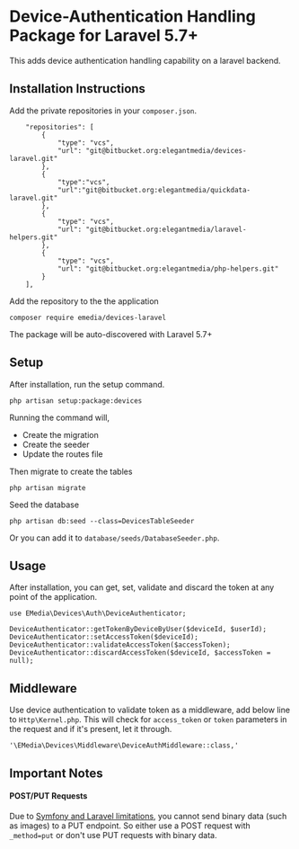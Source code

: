 # Device-Authentication Handling Package for Laravel 5.7+

This adds device authentication handling capability on a laravel backend.

## Installation Instructions

Add the private repositories in your `composer.json`.

```
    "repositories": [
        {
            "type": "vcs",
            "url": "git@bitbucket.org:elegantmedia/devices-laravel.git"
        },
        {
            "type":"vcs",
            "url":"git@bitbucket.org:elegantmedia/quickdata-laravel.git"
        },
        {
            "type": "vcs",
            "url": "git@bitbucket.org:elegantmedia/laravel-helpers.git"
        },
        {
            "type": "vcs",
            "url": "git@bitbucket.org:elegantmedia/php-helpers.git"
        }
    ],
```

Add the repository to the the application
```
composer require emedia/devices-laravel
```

The package will be auto-discovered with Laravel 5.7+

## Setup

After installation, run the setup command.
```
php artisan setup:package:devices
```

Running the command will, 

- Create the migration
- Create the seeder
- Update the routes file

Then migrate to create the tables
```
php artisan migrate
```

Seed the database
```
php artisan db:seed --class=DevicesTableSeeder
```

Or you can add it to `database/seeds/DatabaseSeeder.php`.

## Usage

After installation, you can get, set, validate and discard the token at any point of the application.

```
use EMedia\Devices\Auth\DeviceAuthenticator;

DeviceAuthenticator::getTokenByDeviceByUser($deviceId, $userId);
DeviceAuthenticator::setAccessToken($deviceId);
DeviceAuthenticator::validateAccessToken($accessToken);
DeviceAuthenticator::discardAccessToken($deviceId, $accessToken = null);
```

## Middleware

Use device authentication to validate token as a middleware, add below line to `Http\Kernel.php`. This will check for `access_token` or `token` parameters in the request and if it's present, let it through.

```
'\EMedia\Devices\Middleware\DeviceAuthMiddleware::class,'
```

## Important Notes

#### POST/PUT Requests

Due to [Symfony and Laravel limitations](https://github.com/laravel/framework/issues/13457#issuecomment-239451567), you cannot send binary data (such as images) to a PUT endpoint. So either use a POST request with `_method=put` or don't use PUT requests with binary data.